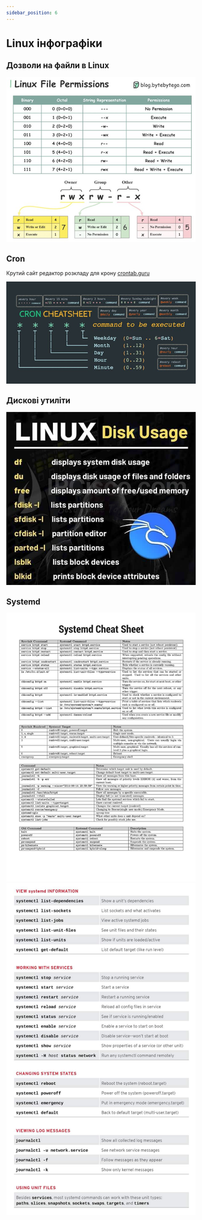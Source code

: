 ```yaml
---
sidebar_position: 6
---
```


# Linux інфографіки

## Дозволи на файли в Linux

![](./images/linux_%20file_%20permissions.png)

## Cron 

Крутий сайт редактор розкладу для крону
[crontab.guru](https://crontab.guru)

![](./images/cron.png)

## Дискові утиліти

![](./images/linux_disk_usage.png)

## Systemd

![](./images/systemd.png)
![](./images/systemd_second.png)